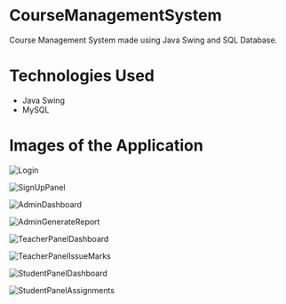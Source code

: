 # CourseManagementSystem
Course Management System made using Java Swing and SQL Database.

# Technologies Used
  - Java Swing
  - MySQL

# Images of the Application

![Login](https://user-images.githubusercontent.com/110772532/226091078-517f51ae-885f-4ad5-9d1c-28dcc2baabb9.png)

![SignUpPanel](https://github.com/adhishakya/CourseManagementSystem/assets/110772532/c0f30197-b232-4ec6-a781-eff317efad08)

![AdminDashboard](https://user-images.githubusercontent.com/110772532/226091098-2216b047-d9d9-4b16-9167-8c70b6525fa1.png)

![AdminGenerateReport](https://github.com/adhishakya/CourseManagementSystem/assets/110772532/62d48c4d-6c34-40f0-a92b-bbf14a883486)

![TeacherPanelDashboard](https://github.com/adhishakya/CourseManagementSystem/assets/110772532/8f529611-0679-4b38-84ab-5c15e18345a3)

![TeacherPanelIssueMarks](https://github.com/adhishakya/CourseManagementSystem/assets/110772532/6ca7be7a-3f2e-491e-a153-4b947f6f98af)

![StudentPanelDashboard](https://user-images.githubusercontent.com/110772532/226091136-c3572ee7-2994-4443-8bbd-0e3ef8aaceaa.png)

![StudentPanelAssignments](https://github.com/adhishakya/CourseManagementSystem/assets/110772532/22786e76-0b2c-438b-bb90-af06b29787f2)
